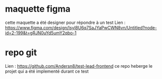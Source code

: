 # maquette figma

cette maquette a été designer pour répondre à un test
Lien : https://www.figma.com/design/Isyl8U6q7SaJYaPwCWN8vn/Untitled?node-id=2-199&t=gRJN0uYd5umY2qbo-1

# repo git

Lien : https://github.com/Andersn8/test-lead-frontend
ce repo heberge le projet qui a été implementé durant ce test
